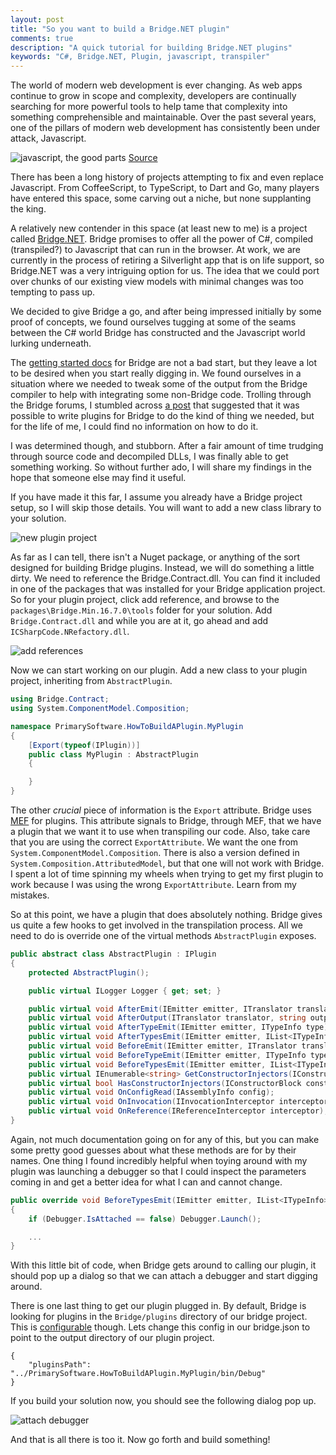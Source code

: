 ```yaml
---
layout: post
title: "So you want to build a Bridge.NET plugin"
comments: true
description: "A quick tutorial for building Bridge.NET plugins"
keywords: "C#, Bridge.NET, Plugin, javascript, transpiler"
---
```


The world of modern web development is ever changing.  As web apps continue to grow in scope and
complexity, developers are continually searching for more powerful tools to help tame that
complexity into something comprehensible and maintainable.  Over the past several years, one of
the pillars of modern web development has consistently been under attack, Javascript.

![javascript, the good parts](https://primarilysoftware.github.io/downloads/2018-01-08-so-you-want-to-make-a-bridge-net-plugin/javascript-the-good-parts.jpg)
[Source](https://twitter.com/anler/status/627601099097251840)

There has been a long history of projects attempting to fix and even replace Javascript.  From
CoffeeScript, to TypeScript, to Dart and Go, many players have entered this space, some carving
out a niche, but none supplanting the king.

A relatively new contender in this space (at least new to me) is a project called
[Bridge.NET](https://bridge.net/).  Bridge promises to offer all the power of C#, compiled (transpiled?)
to Javascript that can run in the browser.  At work, we are currently in the process of retiring
a Silverlight app that is on life support, so Bridge.NET was a very intriguing option for us.  The
idea that we could port over chunks of our existing view models with minimal changes was too
tempting to pass up.

We decided to give Bridge a go, and after being impressed initially by some
proof of concepts, we found ourselves tugging at some of the seams between the C# world Bridge
has constructed and the Javascript world lurking underneath.

The [getting started docs](https://github.com/bridgedotnet/Bridge/wiki) for Bridge are not a bad
start, but they leave a lot to be desired when you start really digging in.  We found ourselves in
a situation where we needed to tweak some of the output from the Bridge compiler to help with
integrating some non-Bridge code.  Trolling through the Bridge forums, I stumbled across
[a post](https://forums.bridge.net/forum/general/extensions-and-plugins/998-documentation-of-how-to-make-a-plugin)
that suggested that it was possible to write plugins for Bridge to do the kind of thing we needed,
but for the life of me, I could find no information on how to do it.

I was determined though, and stubborn.  After a fair amount of time trudging through source code and decompiled DLLs,
I was finally able to get something working.  So without further ado, I will share my findings in the
hope that someone else may find it useful.

If you have made it this far, I assume you already have a Bridge project setup, so I will skip those details.  You
will want to add a new class library to your solution.

![new plugin project](https://primarilysoftware.github.io/downloads/2018-01-08-so-you-want-to-make-a-bridge-net-plugin/pluginproject.png)

As far as I can tell, there isn't a Nuget package, or anything of the sort designed for building Bridge plugins.
Instead, we will do something a little dirty.  We need to reference the Bridge.Contract.dll.  You can
find it included in one of the packages that was installed for your Bridge application project.  So for your
plugin project, click add reference, and browse to the `packages\Bridge.Min.16.7.0\tools` folder for your solution.
Add `Bridge.Contract.dll` and while you are at it, go ahead and add `ICSharpCode.NRefactory.dll`.

![add references](https://primarilysoftware.github.io/downloads/2018-01-08-so-you-want-to-make-a-bridge-net-plugin/addreferences.PNG)

Now we can start working on our plugin.  Add a new class to your plugin project, inheriting from 
`AbstractPlugin`.

```csharp
using Bridge.Contract;
using System.ComponentModel.Composition;

namespace PrimarySoftware.HowToBuildAPlugin.MyPlugin
{
    [Export(typeof(IPlugin))]
    public class MyPlugin : AbstractPlugin
    {

    }
}
```

The other *crucial* piece of information is the `Export` attribute.  Bridge uses 
[MEF](https://docs.microsoft.com/en-us/dotnet/framework/mef/) for plugins.  This attribute signals
to Bridge, through MEF, that we have a plugin that we want it to use when transpiling our code.  Also,
take care that you are using the correct `ExportAttribute`.  We want the one from 
`System.ComponentModel.Composition`.  There is also a version defined in `System.Composition.AttributedModel`, 
but that one will not work with Bridge.  I spent a lot of time spinning my wheels when trying to get my
first plugin to work because I was using the wrong `ExportAttribute`.  Learn from my mistakes.

So at this point, we have a plugin that does absolutely nothing.  Bridge gives us quite a few hooks
to get involved in the transpilation process.  All we need to do is override one of the virtual methods
`AbstractPlugin` exposes.

```csharp
public abstract class AbstractPlugin : IPlugin
{
    protected AbstractPlugin();

    public virtual ILogger Logger { get; set; }

    public virtual void AfterEmit(IEmitter emitter, ITranslator translator);
    public virtual void AfterOutput(ITranslator translator, string outputPath, bool nocore);
    public virtual void AfterTypeEmit(IEmitter emitter, ITypeInfo type);
    public virtual void AfterTypesEmit(IEmitter emitter, IList<ITypeInfo> types);
    public virtual void BeforeEmit(IEmitter emitter, ITranslator translator);
    public virtual void BeforeTypeEmit(IEmitter emitter, ITypeInfo type);
    public virtual void BeforeTypesEmit(IEmitter emitter, IList<ITypeInfo> types);
    public virtual IEnumerable<string> GetConstructorInjectors(IConstructorBlock constructorBlock);
    public virtual bool HasConstructorInjectors(IConstructorBlock constructorBlock);
    public virtual void OnConfigRead(IAssemblyInfo config);
    public virtual void OnInvocation(IInvocationInterceptor interceptor);
    public virtual void OnReference(IReferenceInterceptor interceptor);
}
```

Again, not much documentation going on for any of this, but you can make some pretty good guesses
about what these methods are for by their names.  One thing I found incredibly helpful when
toying around with my plugin was launching a debugger so that I could inspect the parameters
coming in and get a better idea for what I can and cannot change.

```csharp
public override void BeforeTypesEmit(IEmitter emitter, IList<ITypeInfo> types)
{
    if (Debugger.IsAttached == false) Debugger.Launch();

    ...
}
```

With this little bit of code, when Bridge gets around to calling our plugin, it should pop up a dialog so that
we can attach a debugger and start digging around.

There is one last thing to get our plugin plugged in.  By default, Bridge is looking for plugins in the
`Bridge/plugins` directory of our bridge project.  This is
[configurable](https://github.com/bridgedotnet/Bridge/wiki/global-configuration#pluginspath) though.  Lets change
this config in our bridge.json to point to the output directory of our plugin project.

```
{
    "pluginsPath": "../PrimarySoftware.HowToBuildAPlugin.MyPlugin/bin/Debug"
}
```

If you build your solution now, you should see the following dialog pop up.

![attach debugger](https://primarilysoftware.github.io/downloads/2018-01-08-so-you-want-to-make-a-bridge-net-plugin/debugger.PNG)

And that is all there is too it.  Now go forth and build something!
